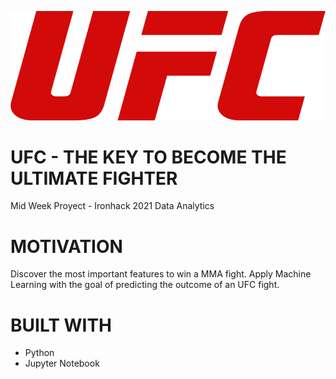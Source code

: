 ![alt text](https://github.com/sergioaisolutions/ufc_ironhack_mwp/blob/main/800px-UFC_Logo.png?raw=true)

# UFC - THE KEY TO BECOME THE ULTIMATE FIGHTER
 Mid Week Proyect - Ironhack 2021 Data Analytics

# MOTIVATION
Discover the most important features to win a MMA fight. Apply Machine Learning with the goal of predicting the outcome of an UFC fight.

# BUILT WITH

- Python
- Jupyter Notebook